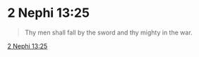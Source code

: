 # 2 Nephi 13:25

> Thy men shall fall by the sword and thy mighty in the war.

[2 Nephi 13:25](https://www.churchofjesuschrist.org/study/scriptures/bofm/2-ne/13?lang=eng&id=p25#p25)


